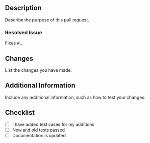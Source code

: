 ## Description

Describe the purpose of this pull request.

### Resolved Issue
Fixes #...

## Changes

List the changes you have made.

## Additional Information

Include any additional information, such as how to test your changes.

## Checklist

- [ ] I have added test cases for my additions
- [ ] New and old tests passed
- [ ] Documentation is updated
